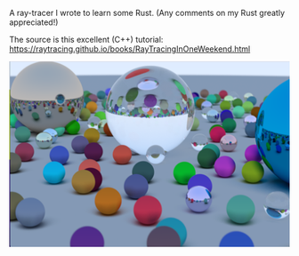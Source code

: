 A ray-tracer I wrote to learn some Rust. (Any comments on my Rust greatly appreciated!)

The source is this excellent (C++) tutorial: https://raytracing.github.io/books/RayTracingInOneWeekend.html

![ORBS](https://github.com/SimonInman/ray-tracer/blob/main/output/readme.png?raw=true)

